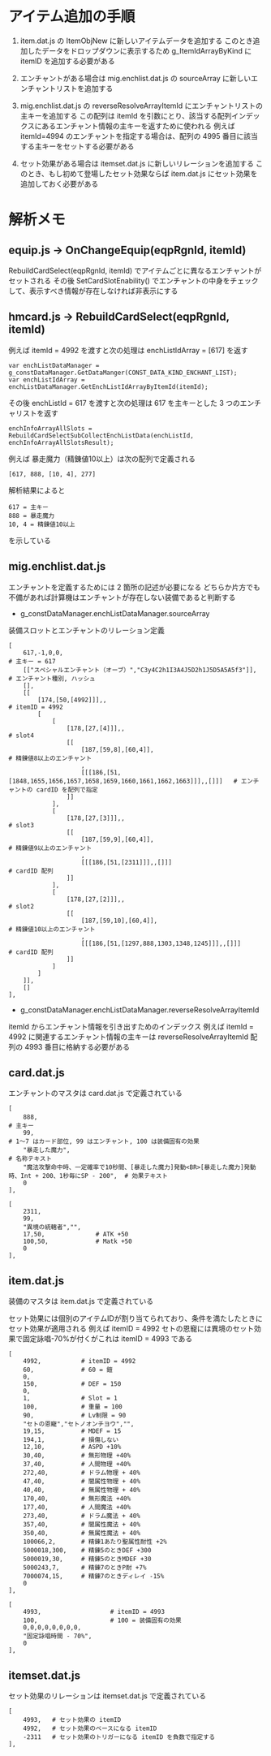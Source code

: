 # アイテム追加の手順

1. item.dat.js の ItemObjNew に新しいアイテムデータを追加する
    このとき追加したデータをドロップダウンに表示するため g_ItemIdArrayByKind に itemID を追加する必要がある

2. エンチャントがある場合は mig.enchlist.dat.js の sourceArray に新しいエンチャントリストを追加する

3. mig.enchlist.dat.js の reverseResolveArrayItemId にエンチャントリストの主キーを追加する
    この配列は itemId を引数にとり、該当する配列インデックスにあるエンチャント情報の主キーを返すために使われる
    例えば itemId=4994 のエンチャントを指定する場合は、配列の 4995 番目に該当する主キーをセットする必要がある

4. セット効果がある場合は itemset.dat.js に新しいリレーションを追加する
    このとき、もし初めて登場したセット効果ならば item.dat.js にセット効果を追加しておく必要がある

# 解析メモ

## equip.js -> OnChangeEquip(eqpRgnId, itemId)

RebuildCardSelect(eqpRgnId, itemId) でアイテムごとに異なるエンチャントがセットされる
その後 SetCardSlotEnability() でエンチャントの中身をチェックして、表示すべき情報が存在しなければ非表示にする

## hmcard.js -> RebuildCardSelect(eqpRgnId, itemId)

例えば itemId = 4992 を渡すと次の処理は enchListIdArray = [617] を返す
```
var enchListDataManager = g_constDataManager.GetDataManger(CONST_DATA_KIND_ENCHANT_LIST);
var enchListIdArray = enchListDataManager.GetEnchListIdArrayByItemId(itemId);
```

その後 enchListId = 617 を渡すと次の処理は 617 を主キーとした 3 つのエンチャリストを返す
```
enchInfoArrayAllSlots = RebuildCardSelectSubCollectEnchListData(enchListId, enchInfoArrayAllSlotsResult);
```

例えば 暴走魔力（精錬値10以上）は次の配列で定義される
```
[617, 888, [10, 4], 277]
```

解析結果によると
```
617 = 主キー
888 = 暴走魔力
10, 4 = 精錬値10以上
```
を示している

## mig.enchlist.dat.js

エンチャントを定義するためには 2 箇所の記述が必要になる
どちらか片方でも不備があれば計算機はエンチャントが存在しない装備であると判断する

- g_constDataManager.enchListDataManager.sourceArray 

装備スロットとエンチャントのリレーション定義
```
[
    617,-1,0,0,                                                                 # 主キー = 617
    [["スペシャルエンチャント（オーブ）","C3y4C2h1I3A4J5D2h1J5D5A5A5f3"]],         # エンチャント種別, ハッシュ
    [],
    [[
        [174,[50,[4992]]],,                                                     # itemID = 4992
        [
            [
                [178,[27,[4]]],,                                                             # slot4
                [[
                    [187,[59,8],[60,4]],                                                     # 精錬値8以上のエンチャント
                    ,
                    [[[186,[51,[1848,1655,1656,1657,1658,1659,1660,1661,1662,1663]]],,[]]]   # エンチャントの cardID を配列で指定
                ]]
            ],
            [
                [178,[27,[3]]],,                                                # slot3
                [[
                    [187,[59,9],[60,4]],                                        # 精錬値9以上のエンチャント
                    ,
                    [[[186,[51,[2311]]],,[]]]                                   # cardID 配列
                ]]
            ],
            [
                [178,[27,[2]]],,                                                # slot2
                [[
                    [187,[59,10],[60,4]],                                       # 精錬値10以上のエンチャント
                    ,
                    [[[186,[51,[1297,888,1303,1348,1245]]],,[]]]                # cardID 配列
                ]]
            ]
        ]
    ]],
    []
],
```

- g_constDataManager.enchListDataManager.reverseResolveArrayItemId

itemId からエンチャント情報を引き出すためのインデックス
例えば itemId = 4992 に関連するエンチャント情報の主キーは reverseResolveArrayItemId 配列の 4993 番目に格納する必要がある

## card.dat.js

エンチャントのマスタは card.dat.js で定義されている

```
[
    888,                                                                                                　# 主キー
    99,                                                                                                   # 1～7 はカード部位, 99 はエンチャント, 100 は装備固有の効果
    "暴走した魔力",                                                                                        # 名称テキスト
    "魔法攻撃命中時、一定確率で10秒間、[暴走した魔力]発動<BR>[暴走した魔力]発動時、Int + 200、1秒毎にSP - 200",  # 効果テキスト
    0
],

[
    2311,
    99,
    "異境の統轄者","",
    17,50,              # ATK +50
    100,50,             # Matk +50
    0
],
```



## item.dat.js

装備のマスタは item.dat.js で定義されている

セット効果には個別のアイテムIDが割り当てられており、条件を満たしたときにセット効果が適用される
例えば itemID = 4992 セトの恩寵には異境のセット効果で固定詠唱-70%が付くがこれは itemID = 4993 である

```
[
    4992,           # itemID = 4992
    60,             # 60 = 鎧
    0,
    150,            # DEF = 150
    0,
    1,              # Slot = 1
    100,            # 重量 = 100
    90,             # Lv制限 = 90
    "セトの恩寵","セトノオンチヨウ","",
    19,15,          # MDEF = 15
    194,1,          # 損傷しない
    12,10,          # ASPD +10%
    30,40,          # 無形物理 +40%
    37,40,          # 人間物理 +40%
    272,40,         # ドラム物理 + 40%
    47,40,          # 闇属性物理 + 40%
    40,40,          # 無属性物理 + 40%
    170,40,         # 無形魔法 +40%
    177,40,         # 人間魔法 +40%
    273,40,         # ドラム魔法 + 40%
    357,40,         # 闇属性魔法 + 40%
    350,40,         # 無属性魔法 + 40%
    100066,2,       # 精錬1あたり聖属性耐性 +2%
    5000018,300,    # 精錬5のときDEF +300
    5000019,30,     # 精錬5のときMDEF +30
    5000243,7,      # 精錬7のときP耐 +7%
    7000074,15,     # 精錬7のときディレイ -15%
    0
],

[
    4993,                   # itemID = 4993
    100,                    # 100 = 装備固有の効果
    0,0,0,0,0,0,0,0,
    "固定詠唱時間 - 70%",
    0
],
```

## itemset.dat.js

セット効果のリレーションは itemset.dat.js で定義されている

```
[
    4993,   # セット効果の itemID
    4992,   # セット効果のベースになる itemID
    -2311   # セット効果のトリガーになる itemID を負数で指定する
],
```
